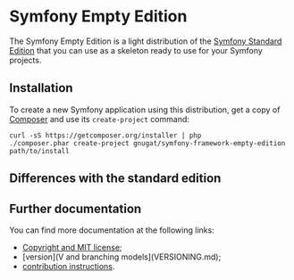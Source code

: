 # Symfony Empty Edition

The Symfony Empty Edition is a light distribution of the
[Symfony Standard Edition](https://github.com/symfony/symfony-standard)
that you can use as a skeleton ready to use for your Symfony projects.

## Installation

To create a new Symfony application using this distribution, get a copy of
[Composer](http://getcomposer.org/) and  use its `create-project` command:

    curl -sS https://getcomposer.org/installer | php
    ./composer.phar create-project gnugat/symfony-framework-empty-edition path/to/install

## Differences with the standard edition

## Further documentation

You can find more documentation at the following links:

* [Copyright and MIT license](LICENSE.md);
* [version](V and branching models](VERSIONING.md);
* [contribution instructions](CONTRIBUTING.md).
